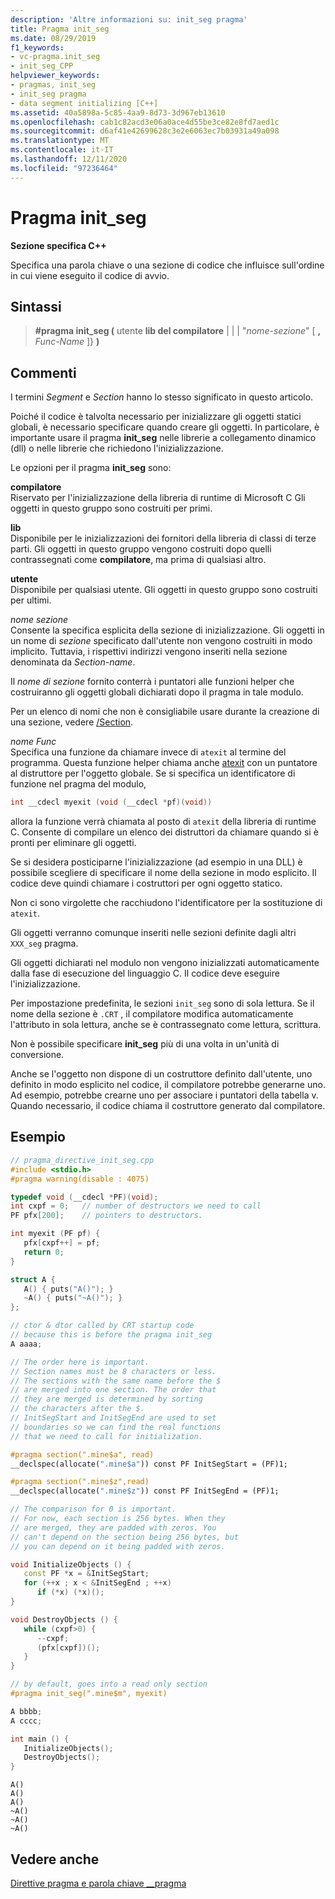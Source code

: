 ```yaml
---
description: 'Altre informazioni su: init_seg pragma'
title: Pragma init_seg
ms.date: 08/29/2019
f1_keywords:
- vc-pragma.init_seg
- init_seg_CPP
helpviewer_keywords:
- pragmas, init_seg
- init_seg pragma
- data segment initializing [C++]
ms.assetid: 40a5898a-5c85-4aa9-8d73-3d967eb13610
ms.openlocfilehash: cab1c82acd3e06a0ace4d55be3ce82e8fd7aed1c
ms.sourcegitcommit: d6af41e42699628c3e2e6063ec7b03931a49a098
ms.translationtype: MT
ms.contentlocale: it-IT
ms.lasthandoff: 12/11/2020
ms.locfileid: "97236464"
---
```

# <a name="init_seg-pragma"></a>Pragma init_seg

**Sezione specifica C++**

Specifica una parola chiave o una sezione di codice che influisce sull'ordine in cui viene eseguito il codice di avvio.

## <a name="syntax"></a>Sintassi

> **#pragma init_seg (** utente **lib del compilatore**  |    |   | "*nome-sezione*" [ **,** *Func-Name* ]} **)**

## <a name="remarks"></a>Commenti

I termini *Segment* e *Section* hanno lo stesso significato in questo articolo.

Poiché il codice è talvolta necessario per inizializzare gli oggetti statici globali, è necessario specificare quando creare gli oggetti. In particolare, è importante usare il pragma **init_seg** nelle librerie a collegamento dinamico (dll) o nelle librerie che richiedono l'inizializzazione.

Le opzioni per il pragma **init_seg** sono:

**compilatore**\
Riservato per l'inizializzazione della libreria di runtime di Microsoft C Gli oggetti in questo gruppo sono costruiti per primi.

**lib**\
Disponibile per le inizializzazioni dei fornitori della libreria di classi di terze parti. Gli oggetti in questo gruppo vengono costruiti dopo quelli contrassegnati come **compilatore**, ma prima di qualsiasi altro.

**utente**\
Disponibile per qualsiasi utente. Gli oggetti in questo gruppo sono costruiti per ultimi.

*nome sezione*\
Consente la specifica esplicita della sezione di inizializzazione. Gli oggetti in un nome di *sezione* specificato dall'utente non vengono costruiti in modo implicito. Tuttavia, i rispettivi indirizzi vengono inseriti nella sezione denominata da *Section-name*.

Il *nome di sezione* fornito conterrà i puntatori alle funzioni helper che costruiranno gli oggetti globali dichiarati dopo il pragma in tale modulo.

Per un elenco di nomi che non è consigliabile usare durante la creazione di una sezione, vedere [/Section](../build/reference/section-specify-section-attributes.md).

*nome Func*\
Specifica una funzione da chiamare invece di `atexit` al termine del programma. Questa funzione helper chiama anche [atexit](../c-runtime-library/reference/atexit.md) con un puntatore al distruttore per l'oggetto globale. Se si specifica un identificatore di funzione nel pragma del modulo,

```cpp
int __cdecl myexit (void (__cdecl *pf)(void))
```

allora la funzione verrà chiamata al posto di `atexit` della libreria di runtime C. Consente di compilare un elenco dei distruttori da chiamare quando si è pronti per eliminare gli oggetti.

Se si desidera posticiparne l'inizializzazione (ad esempio in una DLL) è possibile scegliere di specificare il nome della sezione in modo esplicito. Il codice deve quindi chiamare i costruttori per ogni oggetto statico.

Non ci sono virgolette che racchiudono l'identificatore per la sostituzione di `atexit`.

Gli oggetti verranno comunque inseriti nelle sezioni definite dagli altri `XXX_seg` pragma.

Gli oggetti dichiarati nel modulo non vengono inizializzati automaticamente dalla fase di esecuzione del linguaggio C. Il codice deve eseguire l'inizializzazione.

Per impostazione predefinita, le sezioni `init_seg` sono di sola lettura. Se il nome della sezione è `.CRT` , il compilatore modifica automaticamente l'attributo in sola lettura, anche se è contrassegnato come lettura, scrittura.

Non è possibile specificare **init_seg** più di una volta in un'unità di conversione.

Anche se l'oggetto non dispone di un costruttore definito dall'utente, uno definito in modo esplicito nel codice, il compilatore potrebbe generarne uno. Ad esempio, potrebbe crearne uno per associare i puntatori della tabella v. Quando necessario, il codice chiama il costruttore generato dal compilatore.

## <a name="example"></a>Esempio

```cpp
// pragma_directive_init_seg.cpp
#include <stdio.h>
#pragma warning(disable : 4075)

typedef void (__cdecl *PF)(void);
int cxpf = 0;   // number of destructors we need to call
PF pfx[200];    // pointers to destructors.

int myexit (PF pf) {
   pfx[cxpf++] = pf;
   return 0;
}

struct A {
   A() { puts("A()"); }
   ~A() { puts("~A()"); }
};

// ctor & dtor called by CRT startup code
// because this is before the pragma init_seg
A aaaa;

// The order here is important.
// Section names must be 8 characters or less.
// The sections with the same name before the $
// are merged into one section. The order that
// they are merged is determined by sorting
// the characters after the $.
// InitSegStart and InitSegEnd are used to set
// boundaries so we can find the real functions
// that we need to call for initialization.

#pragma section(".mine$a", read)
__declspec(allocate(".mine$a")) const PF InitSegStart = (PF)1;

#pragma section(".mine$z",read)
__declspec(allocate(".mine$z")) const PF InitSegEnd = (PF)1;

// The comparison for 0 is important.
// For now, each section is 256 bytes. When they
// are merged, they are padded with zeros. You
// can't depend on the section being 256 bytes, but
// you can depend on it being padded with zeros.

void InitializeObjects () {
   const PF *x = &InitSegStart;
   for (++x ; x < &InitSegEnd ; ++x)
      if (*x) (*x)();
}

void DestroyObjects () {
   while (cxpf>0) {
      --cxpf;
      (pfx[cxpf])();
   }
}

// by default, goes into a read only section
#pragma init_seg(".mine$m", myexit)

A bbbb;
A cccc;

int main () {
   InitializeObjects();
   DestroyObjects();
}
```

```Output
A()
A()
A()
~A()
~A()
~A()
```

## <a name="see-also"></a>Vedere anche

[Direttive pragma e parola chiave __pragma](../preprocessor/pragma-directives-and-the-pragma-keyword.md)
